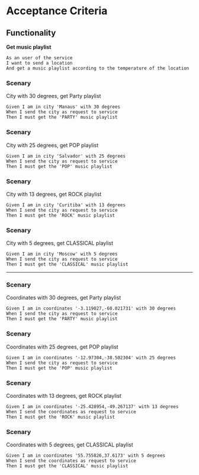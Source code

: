 # Acceptance Criteria

## Functionality
__Get music playlist__
 
    As an user of the service
    I want to send a location
    And get a music playlist according to the temperature of the location

### Scenary
City with 30 degrees, get Party playlist

    Given I am in city 'Manaus' with 30 degrees
    When I send the city as request to service
    Then I must get the 'PARTY' music playlist

### Scenary
City with 25 degrees, get POP playlist

    Given I am in city 'Salvador' with 25 degrees
    When I send the city as request to service
    Then I must get the 'POP' music playlist

### Scenary
City with 13 degrees, get ROCK playlist

    Given I am in city 'Curitiba' with 13 degrees
    When I send the city as request to service
    Then I must get the 'ROCK' music playlist

### Scenary
City with 5 degrees, get CLASSICAL playlist

    Given I am in city 'Moscow' with 5 degrees
    When I send the city as request to service
    Then I must get the 'CLASSICAL' music playlist
    
    
  ---------
    
### Scenary
Coordinates with 30 degrees, get Party playlist

    Given I am in coordinates '-3.119027,-60.021731' with 30 degrees
    When I send the city as request to service
    Then I must get the 'PARTY' music playlist

### Scenary
Coordinates with 25 degrees, get POP playlist

    Given I am in coordinates '-12.97304,-38.502304' with 25 degrees
    When I send the city as request to service
    Then I must get the 'POP' music playlist

### Scenary
Coordinates with 13 degrees, get ROCK playlist

    Given I am in coordinates '-25.428954,-49.267137' with 13 degrees
    When I send the coordinates as request to service
    Then I must get the 'ROCK' music playlist

### Scenary
Coordinates with 5 degrees, get CLASSICAL playlist

    Given I am in coordinates '55.755826,37.6173' with 5 degrees
    When I send the coordinates as request to service
    Then I must get the 'CLASSICAL' music playlist